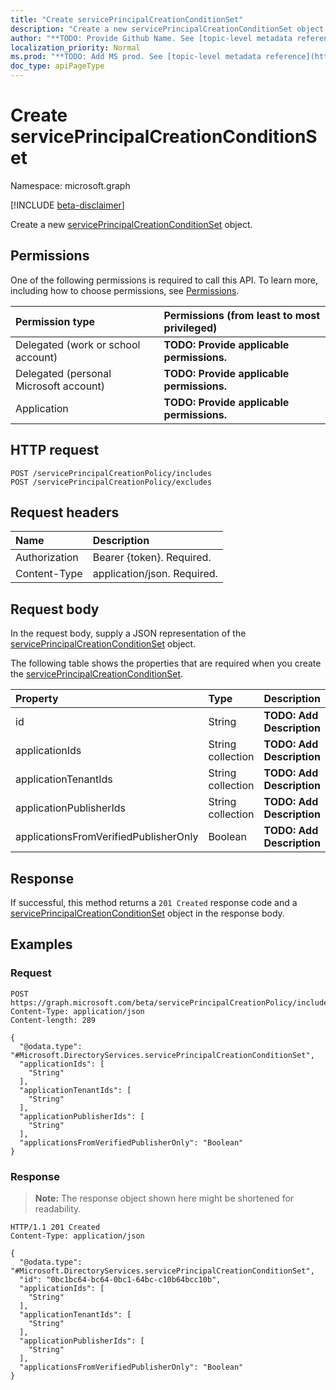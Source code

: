 ```yaml
---
title: "Create servicePrincipalCreationConditionSet"
description: "Create a new servicePrincipalCreationConditionSet object."
author: "**TODO: Provide Github Name. See [topic-level metadata reference](https://msgo.azurewebsites.net/add/document/guidelines/metadata.html#topic-level-metadata)**"
localization_priority: Normal
ms.prod: "**TODO: Add MS prod. See [topic-level metadata reference](https://msgo.azurewebsites.net/add/document/guidelines/metadata.html#topic-level-metadata)**"
doc_type: apiPageType
---
```


# Create servicePrincipalCreationConditionSet
Namespace: microsoft.graph

[!INCLUDE [beta-disclaimer](../../includes/beta-disclaimer.md)]

Create a new [servicePrincipalCreationConditionSet](../resources/serviceprincipalcreationconditionset.md) object.

## Permissions
One of the following permissions is required to call this API. To learn more, including how to choose permissions, see [Permissions](/graph/permissions-reference).

|Permission type|Permissions (from least to most privileged)|
|:---|:---|
|Delegated (work or school account)|**TODO: Provide applicable permissions.**|
|Delegated (personal Microsoft account)|**TODO: Provide applicable permissions.**|
|Application|**TODO: Provide applicable permissions.**|

## HTTP request

<!-- {
  "blockType": "ignored"
}
-->
``` http
POST /servicePrincipalCreationPolicy/includes
POST /servicePrincipalCreationPolicy/excludes
```

## Request headers
|Name|Description|
|:---|:---|
|Authorization|Bearer {token}. Required.|
|Content-Type|application/json. Required.|

## Request body
In the request body, supply a JSON representation of the [servicePrincipalCreationConditionSet](../resources/serviceprincipalcreationconditionset.md) object.

The following table shows the properties that are required when you create the [servicePrincipalCreationConditionSet](../resources/serviceprincipalcreationconditionset.md).

|Property|Type|Description|
|:---|:---|:---|
|id|String|**TODO: Add Description**|
|applicationIds|String collection|**TODO: Add Description**|
|applicationTenantIds|String collection|**TODO: Add Description**|
|applicationPublisherIds|String collection|**TODO: Add Description**|
|applicationsFromVerifiedPublisherOnly|Boolean|**TODO: Add Description**|



## Response

If successful, this method returns a `201 Created` response code and a [servicePrincipalCreationConditionSet](../resources/serviceprincipalcreationconditionset.md) object in the response body.

## Examples

### Request
<!-- {
  "blockType": "request",
  "name": "create_serviceprincipalcreationconditionset_from_"
}
-->
``` http
POST https://graph.microsoft.com/beta/servicePrincipalCreationPolicy/includes
Content-Type: application/json
Content-length: 289

{
  "@odata.type": "#Microsoft.DirectoryServices.servicePrincipalCreationConditionSet",
  "applicationIds": [
    "String"
  ],
  "applicationTenantIds": [
    "String"
  ],
  "applicationPublisherIds": [
    "String"
  ],
  "applicationsFromVerifiedPublisherOnly": "Boolean"
}
```


### Response
>**Note:** The response object shown here might be shortened for readability.
<!-- {
  "blockType": "response",
  "truncated": true,
  "@odata.type": "Microsoft.DirectoryServices.servicePrincipalCreationConditionSet"
}
-->
``` http
HTTP/1.1 201 Created
Content-Type: application/json

{
  "@odata.type": "#Microsoft.DirectoryServices.servicePrincipalCreationConditionSet",
  "id": "0bc1bc64-bc64-0bc1-64bc-c10b64bcc10b",
  "applicationIds": [
    "String"
  ],
  "applicationTenantIds": [
    "String"
  ],
  "applicationPublisherIds": [
    "String"
  ],
  "applicationsFromVerifiedPublisherOnly": "Boolean"
}
```

